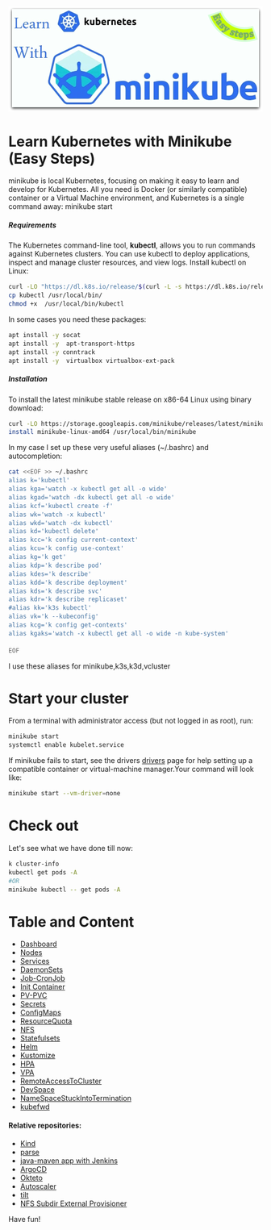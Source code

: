 ![Learn Kubernetes with Minikube](images/minikube-logo.jpg)
# Learn Kubernetes with Minikube (Easy Steps)
minikube is local Kubernetes, focusing on making it easy to learn and develop for Kubernetes.
All you need is Docker (or similarly compatible) container or a Virtual Machine environment, and Kubernetes is a single command away: minikube start
##### Requirements
The Kubernetes command-line tool, **kubectl**, allows you to run commands against Kubernetes clusters. You can use kubectl to deploy applications, inspect and manage cluster resources, and view logs. 
Install kubectl on Linux:
```bash
curl -LO "https://dl.k8s.io/release/$(curl -L -s https://dl.k8s.io/release/stable.txt)/bin/linux/amd64/kubectl"
cp kubectl /usr/local/bin/
chmod +x  /usr/local/bin/kubectl
```
In some cases you need these packages:
```bash
apt install -y socat
apt install -y  apt-transport-https
apt install -y conntrack
apt install -y  virtualbox virtualbox-ext-pack
```
##### Installation
To install the latest minikube stable release on x86-64 Linux using binary download:
```bash
curl -LO https://storage.googleapis.com/minikube/releases/latest/minikube-linux-amd64
install minikube-linux-amd64 /usr/local/bin/minikube
```
In my case I set up these very useful aliases (~/.bashrc) and autocompletion:
```bash
cat <<EOF >> ~/.bashrc
alias k='kubectl'
alias kga='watch -x kubectl get all -o wide'
alias kgad='watch -dx kubectl get all -o wide'
alias kcf='kubectl create -f'
alias wk='watch -x kubectl'
alias wkd='watch -dx kubectl'
alias kd='kubectl delete'
alias kcc='k config current-context'
alias kcu='k config use-context'
alias kg='k get'
alias kdp='k describe pod' 
alias kdes='k describe'
alias kdd='k describe deployment'
alias kds='k describe svc'
alias kdr='k describe replicaset'
#alias kk='k3s kubectl'
alias vk='k --kubeconfig'
alias kcg='k config get-contexts'
alias kgaks='watch -x kubectl get all -o wide -n kube-system'

EOF
```
I use these aliases for minikube,k3s,k3d,vcluster 

# Start your cluster
From a terminal with administrator access (but not logged in as root), run:
```bash
minikube start 
systemctl enable kubelet.service
```
If minikube fails to start, see the drivers [drivers](https://minikube.sigs.k8s.io/docs/drivers) page for help setting up a compatible container or virtual-machine manager.Your command will look like:
```bash
minikube start --vm-driver=none
```
# Check out
Let's see what we have done till now:
```bash
k cluster-info
kubectl get pods -A 
#OR
minikube kubectl -- get pods -A
```
# Table and Content
  - [Dashboard](../master/dashboard/README.md)
  - [Nodes](../master/nodes/README.md)
  - [Services](../master/services/README.md)
  - [DaemonSets](../master/DaemonSets/README.md)
  - [Job-CronJob](../master/jobs/README.md)
  - [Init Container](../master/InitContainer/README.md)
  - [PV-PVC](../master/PV-PVC/README.md)
  - [Secrets](../master/Secrets/README.md)
  - [ConfigMaps](../master/ConfigMaps/README.md)
  - [ResourceQuota](../master/ResourceQuota/README.md)
  - [NFS](../master/NFS/README.md)
  - [Statefulsets](../master/Statefulsets/README.md)
  - [Helm](../master/Helm/README.md)
  - [Kustomize](../master/Kustomize/README.md)
  - [HPA](../master/HPA/README.md)
  - [VPA](../master/VPA/README.md)
  - [RemoteAccessToCluster](../master/RemoteAccessToCluster/README.md)
  - [DevSpace](../master/devspace/README.md)
  - [NameSpaceStuckIntoTermination](../master/nstermination/README.md)
  - [kubefwd](../master/kubefwd/README.md)

#### Relative repositories:
  - [Kind](https://github.com/rfinland/Kind)
  - [parse](https://github.com/rfinland/parse)
  - [java-maven app with Jenkins](https://github.com/rfinland/simple-java-maven-app)
  - [ArgoCD](https://github.com/rfinland/argocd)
  - [Okteto](https://github.com/rfinland/Okteto-HelloWorld)
  - [Autoscaler](https://github.com/rfinland/autoscaler)
  - [tilt](https://github.com/rfinland/tilt-example-html)
  - [NFS Subdir External Provisioner](https://github.com/rfinland/nfs-subdir-external-provisioner)

Have fun!
